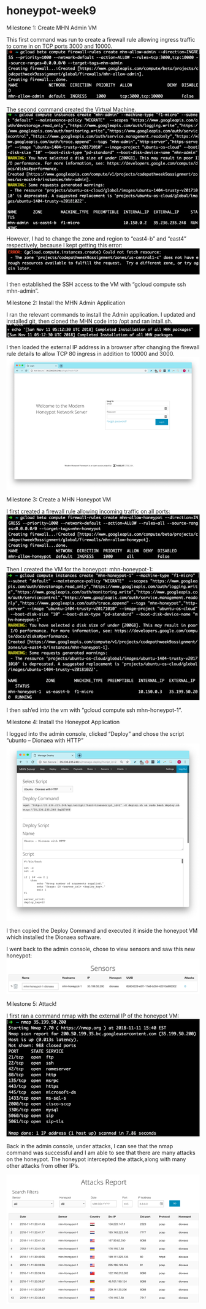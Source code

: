 # honeypot-week9

Milestone 1: Create MHN Admin VM

This first command was run to create a firewall rule allowing ingress traffic to come in on TCP ports 3000 and 10000. 
 ![Picture1](images/Picture1.png)

The second command created the Virtual Machine. 
 ![Picture2](images/Picture2.png)

However, I had to change the zone and region to “east4-b” and “east4” respectively, because I kept getting this error: 
 ![Picture3](images/Picture3.png)

I then established the SSH access to the VM with “gcloud compute ssh mhn-admin”.

Milestone 2: Install the MHN Admin Application

I ran the relevant commands to install the Admin application. I updated and installed git, then cloned the MHN code into /opt and ran intall.sh.
 ![Picture4](images/Picture4.png)

I then loaded the external IP address in a browser after changing the firewall rule details to allow TCP 80 ingress in addition to 10000 and 3000. 
 ![Picture5](images/Picture5.png)

Milestone 3: Create a MHN Honeypot VM

I first created a firewall rule allowing incoming traffic on all ports:
 ![Picture6](images/Picture6.png)

Then I created the VM for the honeypot: mhn-honeypot-1:
 ![Picture7](images/Picture7.png)

I then ssh’ed into the vm with “gcloud compute ssh mhn-honeypot-1”.

Milestone 4: Install the Honeypot Application

I logged into the admin console, clicked “Deploy” and chose the script “ubunto – Dionaea with HTTP”
![Picture8](images/Picture8.png)
 
I then copied the Deploy Command and executed it inside the honeypot VM which installed the Dionaea software.

I went back to the admin console, chose to view sensors and saw this new honeypot:
 ![Picture9](images/Picture9.png)


Milestone 5: Attack!

I first ran a command nmap with the external IP of the honeypot VM:
 ![Picture10](images/Picture10.png)

Back in the admin console, under attacks, I can see that the nmap command was successful and I am able to see that there are many attacks on the honeypot. The honeypot intercepted the attack,along with many other attacks from other IP’s.
 
 ![Picture11](images/Picture11.png)

